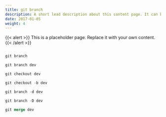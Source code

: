 ```yaml
---
title: git branch
description: A short lead description about this content page. It can be **bold** or _italic_ and can be split over multiple paragraphs.
date: 2017-01-05
weight: 4
---
```


{{< alert >}}
This is a placeholder page. Replace it with your own content.
{{< /alert >}}

```sql

git branch

git branch dev

git checkout dev

git checkout -b dev

git branch -d dev

git branch -D dev

git merge dev


```




